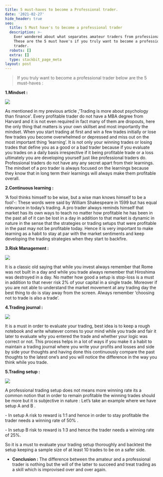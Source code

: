 ```yaml
---
title: 5 must-haves to become a Professional trader.
date: '2021-02-27'
hide_header: true
seo:
  title: 5 Must have's to become a professional trader
  description: >-
    Ever wondered about what separates amateur traders from professional ones.
    These are the 5 must have's if you truly want to become a professional
    trader.
  robots: []
  extra: []
  type: stackbit_page_meta
layout: post
---
```



> If you truly want to become a professional trader below are the 5 must-haves :

**1.Mindset :**

![](http://www.brameshtechanalysis.com/wp-content/uploads/2020/07/mindset.jpg)

As mentioned in my previous article ,'Trading is more about psychology than finance'.
Every profitable trader do not have a MBA degree from Harvard and it is not even required in fact
many of them are dropouts, here the only thing that matters is your own skillset and most
importantly the mindset. When you start trading at first and win a few trades initially or lose few
trades you become overwhelmed or depressed and miss out on the most important thing
‘learning’. It is not only your winning trades or losing trades that define you as a good or a bad
trader because if you evaluate you trades on a daily basis irrespective if it being profitable trade or
a loss ultimately you are developing yourself just like professional traders do. Professional traders
do not have any any secret apart from their learnings. The mindset of a pro trader is always
focused on the learnings because they know that in long term their learnings will always make
them profitable overall.

**2.Continuous learning :**



‘A fool thinks himself to be wise, but a wise man knows himself to be a fool’-: These words were
said by William Shakespeare in 1599 but has equal relevance in today’s trading. A pro trader
always reminds himself that market has its own ways to teach no matter how profitable he has
been in the past all of it can be lost in a day in addition to that market is dynamic in nature in the
sense that the strategies or trading setups that were profitable in the past may not be profitable
today. Hence it is very important to make learning as a habit to stay at par with the market
sentiments and keep developing the trading strategies when they start to backfire.

**3.Risk Management :**

![](https://thumbor.forbes.com/thumbor/fit-in/1200x0/filters%3Aformat%28jpg%29/https%3A%2F%2Fspecials-images.forbesimg.com%2Fimageserve%2F5ef62970c7e8ff000777baec%2F0x0.jpg)

It is a classic old saying that while you invest always remember that Rome was not built in a day and
while you trade always remember that Hiroshima was destroyed in a day. No matter how good a
setup is stop-loss is a must in addition to that never risk 2% of your capital in a single trade.
Moreover if you are not able to understand the market movement at any trading day the best
thing to do is stay away from the screen. Always remember ‘choosing not to trade is also a trade’.

**4.Trading journal :**

![](https://www.teachingenglish.org.uk/sites/teacheng/files/images/class_journals_iStock\_000021675732XSmall.jpg)

It is a must in order to evaluate your trading, best idea is to keep a rough notebook and write
whatever comes to your mind while you trade and fair it later to evaluate why you entered the trade
and whether your logic was correct or not. This process helps in a lot of ways if you make it a habit
to maintain a trading journal where you write your profits and losses and side by side your thoughts
and having done this continuously compare the past thoughts to the latest one’s and you will
notice the difference in the way you think while you trade.

**5.Trading setup :**

![](https://devexperts.com/blog/wp-content/uploads/2019/09/twitter-strategy-mobile.png)

A professional trading setup does not means more winning rate its a common notion that in order
to remain profitable the winning trades should be more but it is subjective in nature : Let’s take an
example where we have setup A and B .

\- In setup A risk to reward is 1:1 and hence in order to stay profitable the trader needs a winning
rate of 50% .

\- In setup B risk to reward is 1:3 and hence the trader needs a winning rate of 25%.

So it is a must to evaluate your trading setup thoroughly and backtest the setup keeping a sample
size of at least 10 trades to be on a safer side.

*   **Conclusion :** The difference between the amateur and a professional trader is nothing but the will of the latter to succeed and treat trading as a skill which is improvised over and over again.
